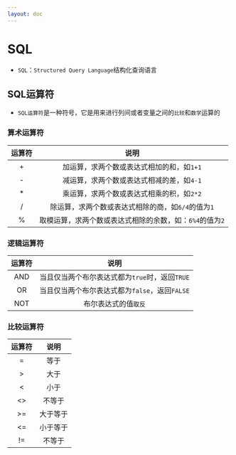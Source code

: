 ```yaml
---
layout: doc
---
```


# SQL

- `SQL`：`Structured Query Language`结构化查询语言

## SQL运算符

- `SQL运算符`是一种符号，它是用来进行列间或者变量之间的`比较`和`数学`运算的

### 算术运算符

|运算符|说明|
|:-:|:-:|
|+|	加运算，求两个数或表达式相加的和，如`1+1`|
|-|	减运算，求两个数或表达式相减的差，如`4-1`|
|*|	乘运算，求两个数或表达式相乘的积，如`2*2`|
|/|	除运算，求两个数或表达式相除的商，如`6/4`的值为`1`|
|%|	取模运算，求两个数或表达式相除的余数，如：`6%4`的值为`2`|

### 逻辑运算符

| 运算符 |               说明               |
|:---:|:------------------------------:|
| AND | 	当且仅当两个布尔表达式都为`true`时，返回`TRUE` |
| OR  | 当且仅当两个布尔表达式都为`false`，返回`FALSE` |
| NOT |          布尔表达式的值`取反`           |

### 比较运算符

| 运算符 |  说明  |
|:---:|:----:|
|  =  |  等于  |
|  >  |  大于  |
|  <  |  小于  |
| <>  | 不等于  |
| >=  | 大于等于 |
| <=  | 小于等于 |
| !=  | 不等于  |
